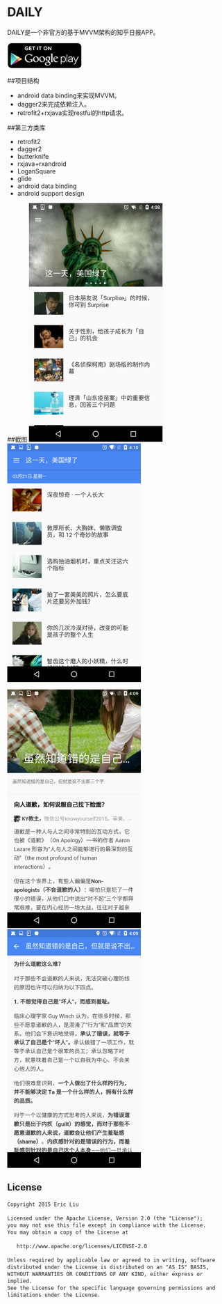 DAILY
==============================================
DAILY是一个非官方的基于MVVM架构的知乎日报APP。

[![Get it on Google Play](art/googleplay.png)][1]

##项目结构
 * android data binding来实现MVVM。
 * dagger2来完成依赖注入。
 * retrofit2+rxjava实现restful的http请求。

##第三方类库
* retrofit2
* dagger2
* butterknife
* rxjava+rxandroid
* LoganSquare
* glide
* android data binding
* android support design

##截图
<img src="art/1.png" width="308" height="548"/>
<img src="art/2.png" width="308" height="548"/>

<img src="art/3.png" width="308" height="548"/>
<img src="art/4.png" width="308" height="548"/>

## License

    Copyright 2015 Eric Liu

    Licensed under the Apache License, Version 2.0 (the "License");
    you may not use this file except in compliance with the License.
    You may obtain a copy of the License at

       http://www.apache.org/licenses/LICENSE-2.0

    Unless required by applicable law or agreed to in writing, software
    distributed under the License is distributed on an "AS IS" BASIS,
    WITHOUT WARRANTIES OR CONDITIONS OF ANY KIND, either express or implied.
    See the License for the specific language governing permissions and
    limitations under the License.


[1]:https://play.google.com/store/apps/details?id=com.liuguangqiang.idaily